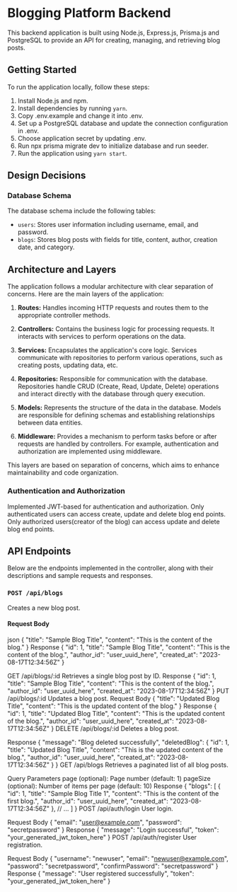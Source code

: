 # Blogging Platform Backend

This backend application is built using Node.js, Express.js, Prisma.js and PostgreSQL to provide an API for creating, managing, and retrieving blog posts.

## Getting Started

To run the application locally, follow these steps:

1. Install Node.js and npm.
2. Install dependencies by running `yarn`.
3. Copy .env.example and change it into .env.
4. Set up a PostgreSQL database and update the connection configuration in .env.
5. Choose application secret by updating .env.
6. Run npx prisma migrate dev to initialize database and run seeder.
7. Run the application using `yarn start`.

## Design Decisions

### Database Schema

The database schema include the following tables:

- `users`: Stores user information including username, email, and password.
- `blogs`: Stores blog posts with fields for title, content, author, creation date, and category.

## Architecture and Layers

The application follows a modular architecture with clear separation of concerns. Here are the main layers of the application:

1. **Routes:** Handles incoming HTTP requests and routes them to the appropriate controller methods.

2. **Controllers:** Contains the business logic for processing requests. It interacts with services to perform operations on the data.

3. **Services:** Encapsulates the application's core logic. Services communicate with repositories to perform various operations, such as creating posts, updating data, etc.

4. **Repositories:** Responsible for communication with the database. Repositories handle CRUD (Create, Read, Update, Delete) operations and interact directly with the database through query execution.

5. **Models:** Represents the structure of the data in the database. Models are responsible for defining schemas and establishing relationships between data entities.

6. **Middleware:** Provides a mechanism to perform tasks before or after requests are handled by controllers. For example, authentication and authorization are implemented using middleware.

This layers are based on separation of concerns, which aims to enhance maintainability and code organization.

### Authentication and Authorization

Implemented JWT-based for authentication and authorization. Only authenticated users can access create, update and delete blog end points. Only authorized users(creator of the blog) can access update and delete blog end points.

## API Endpoints

Below are the endpoints implemented in the controller, along with their descriptions and sample requests and responses.

### `POST /api/blogs`

Creates a new blog post.

#### Request Body

json
{
"title": "Sample Blog Title",
"content": "This is the content of the blog."
}
Response
{
"id": 1,
"title": "Sample Blog Title",
"content": "This is the content of the blog.",
"author_id": "user_uuid_here",
"created_at": "2023-08-17T12:34:56Z"
}

GET /api/blogs/:id
Retrieves a single blog post by ID.
Response
{
"id": 1,
"title": "Sample Blog Title",
"content": "This is the content of the blog.",
"author_id": "user_uuid_here",
"created_at": "2023-08-17T12:34:56Z"
}
PUT /api/blogs/:id
Updates a blog post.
Request Body
{
"title": "Updated Blog Title",
"content": "This is the updated content of the blog."
}
Response
{
"id": 1,
"title": "Updated Blog Title",
"content": "This is the updated content of the blog.",
"author_id": "user_uuid_here",
"created_at": "2023-08-17T12:34:56Z"
}
DELETE /api/blogs/:id
Deletes a blog post.

Response
{
"message": "Blog deleted successfully",
"deletedBlog": {
"id": 1,
"title": "Updated Blog Title",
"content": "This is the updated content of the blog.",
"author_id": "user_uuid_here",
"created_at": "2023-08-17T12:34:56Z"
}
}
GET /api/blogs
Retrieves a paginated list of all blog posts.

Query Parameters
page (optional): Page number (default: 1)
pageSize (optional): Number of items per page (default: 10)
Response
{
"blogs": [
{
"id": 1,
"title": "Sample Blog Title 1",
"content": "This is the content of the first blog.",
"author_id": "user_uuid_here",
"created_at": "2023-08-17T12:34:56Z"
},
// ...
]
}
POST /api/auth/login
User login.

Request Body
{
"email": "user@example.com",
"password": "secretpassword"
}
Response
{
"message": "Login successful",
"token": "your_generated_jwt_token_here"
}
POST /api/auth/register
User registration.

Request Body
{
"username": "newuser",
"email": "newuser@example.com",
"password": "secretpassword",
"confirmPassword": "secretpassword"
}
Response
{
"message": "User registered successfully",
"token": "your_generated_jwt_token_here"
}
